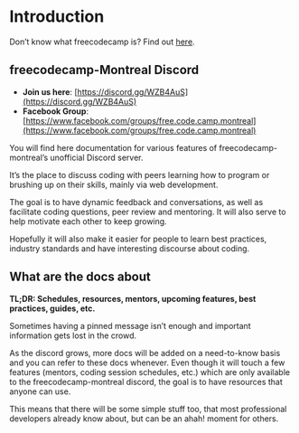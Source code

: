 # Introduction

Don’t know what freecodecamp is? Find out [here](https://www.freecodecamp.org/).

## freecodecamp-Montreal Discord

* **Join us here**: [https://discord.gg/WZB4AuS](https://discord.gg/WZB4AuS)
* **Facebook Group**: [https://www.facebook.com/groups/free.code.camp.montreal](https://www.facebook.com/groups/free.code.camp.montreal)

You will find here documentation for various features of freecodecamp-montreal’s unofficial Discord server.

It’s the place to discuss coding with peers learning how to program or brushing up on their skills, mainly via web development.

The goal is to have dynamic feedback and conversations, as well as facilitate coding questions, peer review and mentoring. It will also serve to help motivate each other to keep growing.

Hopefully it will also make it easier for people to learn best practices, industry standards and have interesting discourse about coding.

## What are the docs about

**TL;DR: Schedules, resources, mentors, upcoming features, best practices, guides, etc.**

Sometimes having a pinned message isn’t enough and important information gets lost in the crowd.

As the discord grows, more docs will be added on a need-to-know basis and you can refer to these docs whenever. Even though it will touch a few features \(mentors, coding session schedules, etc.\) which are only available to the freecodecamp-montreal discord, the goal is to have resources that anyone can use.

This means that there will be some simple stuff too, that most professional developers already know about, but can be an ahah! moment for others.
